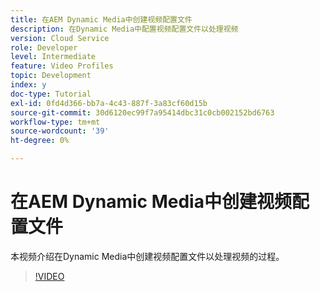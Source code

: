 ```yaml
---
title: 在AEM Dynamic Media中创建视频配置文件
description: 在Dynamic Media中配置视频配置文件以处理视频
version: Cloud Service
role: Developer
level: Intermediate
feature: Video Profiles
topic: Development
index: y
doc-type: Tutorial
exl-id: 0fd4d366-bb7a-4c43-887f-3a83cf60d15b
source-git-commit: 30d6120ec99f7a95414dbc31c0cb002152bd6763
workflow-type: tm+mt
source-wordcount: '39'
ht-degree: 0%

---
```


# 在AEM Dynamic Media中创建视频配置文件

本视频介绍在Dynamic Media中创建视频配置文件以处理视频的过程。

>[!VIDEO](https://video.tv.adobe.com/v/335382?quality=12&learn=on)
